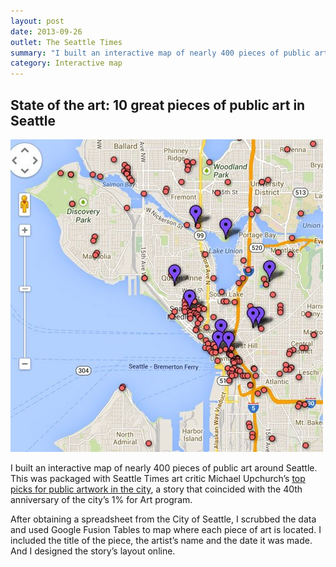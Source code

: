 ```yaml
---
layout: post
date: 2013-09-26
outlet: The Seattle Times
summary: "I built an interactive map of nearly 400 pieces of public art around Seattle. This was packaged with a Seattle Times art critic’s top picks for public artwork in the city."
category: Interactive map
---
```


##  State of the art: 10 great pieces of public art in Seattle

<img src="/assets/img/20130926-public-art.jpg" alt="A screenshot of a map showing pins dropped for public works of art"/>


I built an interactive map of nearly 400 pieces of public art around Seattle. This was packaged with Seattle Times art critic Michael Upchurch’s [top picks for public artwork in the city](http://seattletimes.com/html/entertainmentpages/2021897726_publicartxml.html), a story that coincided with the 40th anniversary of the city’s 1% for Art program.

After obtaining a spreadsheet from the City of Seattle, I scrubbed the data and used Google Fusion Tables to map where each piece of art is located. I included the title of the piece, the artist’s name and the date it was made. And I designed the story’s layout online.
